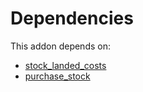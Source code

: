# Dependencies

This addon depends on:

- [stock_landed_costs](https://github.com/bringout/oca-ocb-warehouse/tree/f7f834405e26b3f1b9786c04a4a652fd978abd14/odoo-bringout-oca-ocb-stock_landed_costs)
- [purchase_stock](https://github.com/bringout/oca-ocb-warehouse/tree/f7f834405e26b3f1b9786c04a4a652fd978abd14/odoo-bringout-oca-ocb-purchase_stock)
